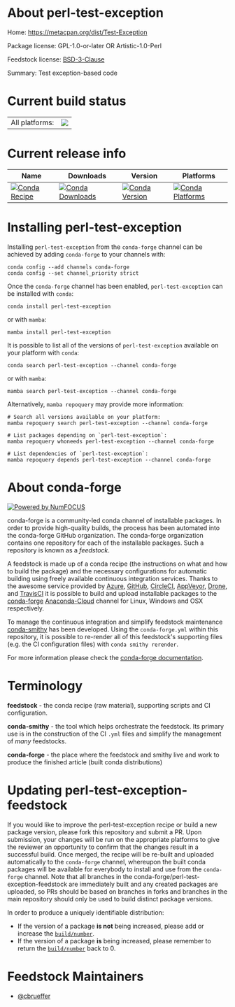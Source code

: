 About perl-test-exception
=========================

Home: https://metacpan.org/dist/Test-Exception

Package license: GPL-1.0-or-later OR Artistic-1.0-Perl

Feedstock license: [BSD-3-Clause](https://github.com/conda-forge/perl-test-exception-feedstock/blob/main/LICENSE.txt)

Summary: Test exception-based code

Current build status
====================


<table><tr><td>All platforms:</td>
    <td>
      <a href="https://dev.azure.com/conda-forge/feedstock-builds/_build/latest?definitionId=17098&branchName=main">
        <img src="https://dev.azure.com/conda-forge/feedstock-builds/_apis/build/status/perl-test-exception-feedstock?branchName=main">
      </a>
    </td>
  </tr>
</table>

Current release info
====================

| Name | Downloads | Version | Platforms |
| --- | --- | --- | --- |
| [![Conda Recipe](https://img.shields.io/badge/recipe-perl--test--exception-green.svg)](https://anaconda.org/conda-forge/perl-test-exception) | [![Conda Downloads](https://img.shields.io/conda/dn/conda-forge/perl-test-exception.svg)](https://anaconda.org/conda-forge/perl-test-exception) | [![Conda Version](https://img.shields.io/conda/vn/conda-forge/perl-test-exception.svg)](https://anaconda.org/conda-forge/perl-test-exception) | [![Conda Platforms](https://img.shields.io/conda/pn/conda-forge/perl-test-exception.svg)](https://anaconda.org/conda-forge/perl-test-exception) |

Installing perl-test-exception
==============================

Installing `perl-test-exception` from the `conda-forge` channel can be achieved by adding `conda-forge` to your channels with:

```
conda config --add channels conda-forge
conda config --set channel_priority strict
```

Once the `conda-forge` channel has been enabled, `perl-test-exception` can be installed with `conda`:

```
conda install perl-test-exception
```

or with `mamba`:

```
mamba install perl-test-exception
```

It is possible to list all of the versions of `perl-test-exception` available on your platform with `conda`:

```
conda search perl-test-exception --channel conda-forge
```

or with `mamba`:

```
mamba search perl-test-exception --channel conda-forge
```

Alternatively, `mamba repoquery` may provide more information:

```
# Search all versions available on your platform:
mamba repoquery search perl-test-exception --channel conda-forge

# List packages depending on `perl-test-exception`:
mamba repoquery whoneeds perl-test-exception --channel conda-forge

# List dependencies of `perl-test-exception`:
mamba repoquery depends perl-test-exception --channel conda-forge
```


About conda-forge
=================

[![Powered by
NumFOCUS](https://img.shields.io/badge/powered%20by-NumFOCUS-orange.svg?style=flat&colorA=E1523D&colorB=007D8A)](https://numfocus.org)

conda-forge is a community-led conda channel of installable packages.
In order to provide high-quality builds, the process has been automated into the
conda-forge GitHub organization. The conda-forge organization contains one repository
for each of the installable packages. Such a repository is known as a *feedstock*.

A feedstock is made up of a conda recipe (the instructions on what and how to build
the package) and the necessary configurations for automatic building using freely
available continuous integration services. Thanks to the awesome service provided by
[Azure](https://azure.microsoft.com/en-us/services/devops/), [GitHub](https://github.com/),
[CircleCI](https://circleci.com/), [AppVeyor](https://www.appveyor.com/),
[Drone](https://cloud.drone.io/welcome), and [TravisCI](https://travis-ci.com/)
it is possible to build and upload installable packages to the
[conda-forge](https://anaconda.org/conda-forge) [Anaconda-Cloud](https://anaconda.org/)
channel for Linux, Windows and OSX respectively.

To manage the continuous integration and simplify feedstock maintenance
[conda-smithy](https://github.com/conda-forge/conda-smithy) has been developed.
Using the ``conda-forge.yml`` within this repository, it is possible to re-render all of
this feedstock's supporting files (e.g. the CI configuration files) with ``conda smithy rerender``.

For more information please check the [conda-forge documentation](https://conda-forge.org/docs/).

Terminology
===========

**feedstock** - the conda recipe (raw material), supporting scripts and CI configuration.

**conda-smithy** - the tool which helps orchestrate the feedstock.
                   Its primary use is in the construction of the CI ``.yml`` files
                   and simplify the management of *many* feedstocks.

**conda-forge** - the place where the feedstock and smithy live and work to
                  produce the finished article (built conda distributions)


Updating perl-test-exception-feedstock
======================================

If you would like to improve the perl-test-exception recipe or build a new
package version, please fork this repository and submit a PR. Upon submission,
your changes will be run on the appropriate platforms to give the reviewer an
opportunity to confirm that the changes result in a successful build. Once
merged, the recipe will be re-built and uploaded automatically to the
`conda-forge` channel, whereupon the built conda packages will be available for
everybody to install and use from the `conda-forge` channel.
Note that all branches in the conda-forge/perl-test-exception-feedstock are
immediately built and any created packages are uploaded, so PRs should be based
on branches in forks and branches in the main repository should only be used to
build distinct package versions.

In order to produce a uniquely identifiable distribution:
 * If the version of a package **is not** being increased, please add or increase
   the [``build/number``](https://docs.conda.io/projects/conda-build/en/latest/resources/define-metadata.html#build-number-and-string).
 * If the version of a package **is** being increased, please remember to return
   the [``build/number``](https://docs.conda.io/projects/conda-build/en/latest/resources/define-metadata.html#build-number-and-string)
   back to 0.

Feedstock Maintainers
=====================

* [@cbrueffer](https://github.com/cbrueffer/)

